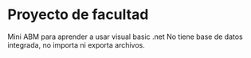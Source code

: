 # Proyecto de facultad

Mini ABM para aprender a usar visual basic .net
No tiene base de datos integrada, no importa ni exporta archivos.
